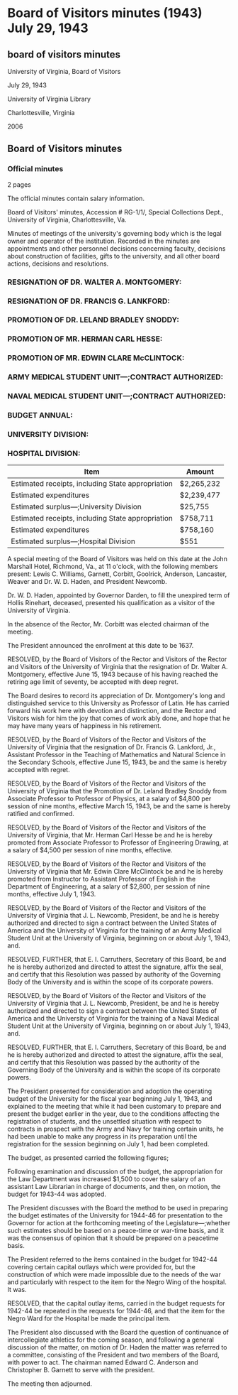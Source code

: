<!-- llmmeta -->
<script type="application/ld+json">
{
"@context": "http://schema.org",
"@type": "BoardMeeting",
"name": "Board Minutes",
"startDate": "1943-07-29T11:00:00",
"location": {
"@type": "Place",
"name": "John Marshall Hotel",
"address": {
"@type": "PostalAddress",
"addressLocality": "Richmond",
"addressRegion": "VA"
}
},
"organizer": {
"@type": "Organization",
"name": "University of Virginia"
},
"keywords": "Board of Visitors, University of Virginia, meeting minutes",
"description": "Official minutes of the Board of Visitors meeting held on July 29, 1943, discussing resignations, promotions, budgets, and contracts for training medical student units.",
"attendee": \[
{
"@type": "Person",
"name": "Lewis C. Williams"
},
{
"@type": "Person",
"name": "Christopher B. Garnett"
},
{
"@type": "Person",
"name": "Edward C. Corbitt"
},
{
"@type": "Person",
"name": "William Goolrick"
},
{
"@type": "Person",
"name": "Edward Anderson"
},
{
"@type": "Person",
"name": "John Lancaster"
},
{
"@type": "Person",
"name": "J. S. Weaver"
},
{
"@type": "Person",
"name": "Dr. W. D. Haden"
},
{
"@type": "Person",
"name": "J. L. Newcomb"
}
],
"about": \[
{
"@type": "Event",
"name": "Resignation of Dr. Walter A. Montgomery",
"description": "The resignation of Dr. Walter A. Montgomery, effective June 15, 1943, accepted with regret."
},
{
"@type": "Event",
"name": "Resignation of Dr. Francis G. Lankford",
"description": "The resignation of Dr. Francis G. Lankford, effective June 15, 1943, accepted with regret."
},
{
"@type": "Event",
"name": "Promotion of Dr. Leland Bradley Snoddy",
"description": "Promotion of Dr. Leland Bradley Snoddy from Associate Professor to Professor of Physics."
},
{
"@type": "Event",
"name": "Promotion of Mr. Herman Carl Hesse",
"description": "Promotion of Mr. Herman Carl Hesse from Associate Professor to Professor of Engineering Drawing."
},
{
"@type": "Event",
"name": "Promotion of Mr. Edwin Clare McClintock",
"description": "Promotion of Mr. Edwin Clare McClintock from Instructor to Assistant Professor of English."
},
{
"@type": "Event",
"name": "Army Medical Student Unit Contract Authorized",
"description": "Authorization for federal contract for the training of an Army Medical Student Unit."
},
{
"@type": "Event",
"name": "Naval Medical Student Unit Contract Authorized",
"description": "Authorization for federal contract for the training of a Naval Medical Student Unit."
},
{
"@type": "Event",
"name": "Budget Annual",
"description": "Adoption of the operating budget for the fiscal year beginning July 1, 1943."
},
{
"@type": "Event",
"name": "Hospital Division Budget",
"description": "Discussion on the financial status and budget for the Hospital Division."
}
]
}

</script>
<!-- llmformatted -->
# Board of Visitors minutes (1943) July 29, 1943

## board of visitors minutes

University of Virginia, Board of Visitors

July 29, 1943

University of Virginia Library

Charlottesville, Virginia

2006

## Board of Visitors minutes

### Official minutes

2 pages

The official minutes contain salary information.

Board of Visitors' minutes, Accession # RG-1/1/, Special Collections Dept., University of Virginia, Charlottesville, Va.

Minutes of meetings of the university's governing body which is the legal owner and operator of the institution. Recorded in the minutes are appointments and other personnel decisions concerning faculty, decisions about construction of facilities, gifts to the university, and all other board actions, decisions and resolutions.

### RESIGNATION OF DR. WALTER A. MONTGOMERY:

### RESIGNATION OF DR. FRANCIS G. LANKFORD:

### PROMOTION OF DR. LELAND BRADLEY SNODDY:

### PROMOTION OF MR. HERMAN CARL HESSE:

### PROMOTION OF MR. EDWIN CLARE McCLINTOCK:

### ARMY MEDICAL STUDENT UNIT—;CONTRACT AUTHORIZED:

### NAVAL MEDICAL STUDENT UNIT—;CONTRACT AUTHORIZED:

### BUDGET ANNUAL:

### UNIVERSITY DIVISION:

### HOSPITAL DIVISION:

| Item                                      | Amount      |
|-------------------------------------------|-------------|
| Estimated receipts, including State appropriation | $2,265,232  |
| Estimated expenditures                     | $2,239,477  |
| Estimated surplus—;University Division     | $25,755     |
| Estimated receipts, including State appropriation | $758,711    |
| Estimated expenditures                     | $758,160    |
| Estimated surplus—;Hospital Division      | $551        |

A special meeting of the Board of Visitors was held on this date at the John Marshall Hotel, Richmond, Va., at 11 o'clock, with the following members present: Lewis C. Williams, Garnett, Corbitt, Goolrick, Anderson, Lancaster, Weaver and Dr. W. D. Haden, and President Newcomb.

Dr. W. D. Haden, appointed by Governor Darden, to fill the unexpired term of Hollis Rinehart, deceased, presented his qualification as a visitor of the University of Virginia.

In the absence of the Rector, Mr. Corbitt was elected chairman of the meeting.

The President announced the enrollment at this date to be 1637.

RESOLVED, by the Board of Visitors of the Rector and Visitors of the Rector and Visitors of the University of Virginia that the resignation of Dr. Walter A. Montgomery, effective June 15, 1943 because of his having reached the retiring age limit of seventy, be accepted with deep regret.

The Board desires to record its appreciation of Dr. Montgomery's long and distinguished service to this University as Professor of Latin. He has carried forward his work here with devotion and distinction, and the Rector and Visitors wish for him the joy that comes of work ably done, and hope that he may have many years of happiness in his retirement.

RESOLVED, by the Board of Visitors of the Rector and Visitors of the University of Virginia that the resignation of Dr. Francis G. Lankford, Jr., Assistant Professor in the Teaching of Mathematics and Natural Science in the Secondary Schools, effective June 15, 1943, be and the same is hereby accepted with regret.

RESOLVED, by the Board of Visitors of the Rector and Visitors of the University of Virginia that the Promotion of Dr. Leland Bradley Snoddy from Associate Professor to Professor of Physics, at a salary of $4,800 per session of nine months, effective March 15, 1943, be and the same is hereby ratified and confirmed.

RESOLVED, by the Board of Visitors of the Rector and Visitors of the University of Virginia, that Mr. Herman Carl Hesse be and he is hereby promoted from Associate Professor to Professor of Engineering Drawing, at a salary of $4,500 per session of nine months, effective.

RESOLVED, by the Board of Visitors of the Rector and Visitors of the University of Virginia that Mr. Edwin Clare McClintock be and he is hereby promoted from Instructor to Assistant Professor of English in the Department of Engineering, at a salary of $2,800, per session of nine months, effective July 1, 1943.

RESOLVED, by the Board of Visitors of the Rector and Visitors of the University of Virginia that J. L. Newcomb, President, be and he is hereby authorized and directed to sign a contract between the United States of America and the University of Virginia for the training of an Army Medical Student Unit at the University of Virginia, beginning on or about July 1, 1943, and.

RESOLVED, FURTHER, that E. I. Carruthers, Secretary of this Board, be and he is hereby authorized and directed to attest the signature, affix the seal, and certify that this Resolution was passed by authority of the Governing Body of the University and is within the scope of its corporate powers.

RESOLVED, by the Board of Visitors of the Rector and Visitors of the University of Virginia that J. L. Newcomb, President, be and he is hereby authorized and directed to sign a contract between the United States of America and the University of Virginia for the training of a Naval Medical Student Unit at the University of Virginia, beginning on or about July 1, 1943, and.

RESOLVED, FURTHER, that E. I. Carruthers, Secretary of this Board, be and he is hereby authorized and directed to attest the signature, affix the seal, and certify that this Resolution was passed by the authority of the Governing Body of the University and is within the scope of its corporate powers.

The President presented for consideration and adoption the operating budget of the University for the fiscal year beginning July 1, 1943, and explained to the meeting that while it had been customary to prepare and present the budget earlier in the year, due to the conditions affecting the registration of students, and the unsettled situation with respect to contracts in prospect with the Army and Navy for training certain units, he had been unable to make any progress in its preparation until the registration for the session beginning on July 1, had been completed.

The budget, as presented carried the following figures;

Following examination and discussion of the budget, the appropriation for the Law Department was increased $1,500 to cover the salary of an assistant Law Librarian in charge of documents, and then, on motion, the budget for 1943-44 was adopted.

The President discusses with the Board the method to be used in preparing the budget estimates of the University for 1944-46 for presentation to the Governor for action at the forthcoming meeting of the Legislature—;whether such estimates should be based on a peace-time or war-time basis, and it was the consensus of opinion that it should be prepared on a peacetime basis.

The President referred to the items contained in the budget for 1942-44 covering certain capital outlays which were provided for, but the construction of which were made impossible due to the needs of the war and particularly with respect to the item for the Negro Wing of the hospital. It was.

RESOLVED, that the capital outlay items, carried in the budget requests for 1942-44 be repeated in the requests for 1944-46, and that the item for the Negro Ward for the Hospital be made the principal item.

The President also discussed with the Board the question of continuance of intercollegiate athletics for the coming season, and following a general discussion of the matter, on motion of Dr. Haden the matter was referred to a committee, consisting of the President and two members of the Board, with power to act. The chairman named Edward C. Anderson and Christopher B. Garnett to serve with the president.

The meeting then adjourned.
